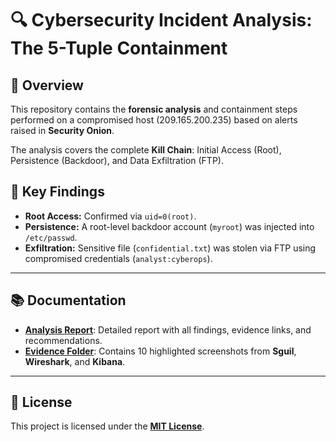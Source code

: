 # 🔍 Cybersecurity Incident Analysis: The 5-Tuple Containment

## 📝 Overview
This repository contains the **forensic analysis** and containment steps performed on a compromised host (209.165.200.235) based on alerts raised in **Security Onion**.

The analysis covers the complete **Kill Chain**: Initial Access (Root), Persistence (Backdoor), and Data Exfiltration (FTP).

## 🔑 Key Findings
- **Root Access:** Confirmed via `uid=0(root)`.
- **Persistence:** A root-level backdoor account (`myroot`) was injected into `/etc/passwd`.
- **Exfiltration:** Sensitive file (`confidential.txt`) was stolen via FTP using compromised credentials (`analyst:cyberops`).

---

## 📚 Documentation
- **[Analysis Report](ANALYSIS_REPORT.md)**: Detailed report with all findings, evidence links, and recommendations.
- **[Evidence Folder](Evidence/)**: Contains 10 highlighted screenshots from **Sguil**, **Wireshark**, and **Kibana**.

---

## 📜 License
This project is licensed under the **[MIT License](LICENSE)**.
